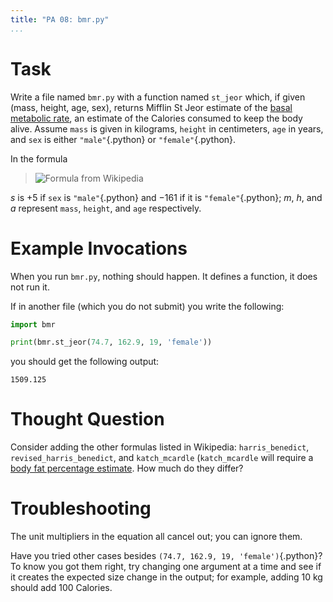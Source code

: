 ```yaml
---
title: "PA 08: bmr.py"
...
```


# Task

Write a file named `bmr.py` with a function named `st_jeor` which, if given (mass, height, age, sex), returns Mifflin St Jeor estimate of the [basal metabolic rate](https://en.wikipedia.org/wiki/Basal_metabolic_rate#BMR_estimation_formulas),
an estimate of the Calories consumed to keep the body alive.
Assume `mass` is given in kilograms, `height` in centimeters, `age` in years, and `sex` is either `"male"`{.python} or `"female"`{.python}.

In the formula

> ![Formula from Wikipedia](https://wikimedia.org/api/rest_v1/media/math/render/svg/45400b1e5220880f1b37ed6dabbda842c4f7b61a)

*s* is +5 if `sex` is `"male"`{.python} and &minus;161 if it is `"female"`{.python}; 
*m*, *h*, and *a* represent `mass`, `height`, and `age` respectively.


# Example Invocations

When you run `bmr.py`, nothing should happen.
It defines a function, it does not run it.

If in another file (which you do not submit) you write the following:

````python
import bmr

print(bmr.st_jeor(74.7, 162.9, 19, 'female'))
````

you should get the following output:

````
1509.125
````

# Thought Question

Consider adding the other formulas listed in Wikipedia: 
`harris_benedict`, `revised_harris_benedict`, and `katch_mcardle` (`katch_mcardle` will require a [body fat percentage estimate](https://en.wikipedia.org/wiki/Body_fat_percentage).
How much do they differ?


# Troubleshooting

The unit multipliers in the equation all cancel out; you can ignore them.

Have you tried other cases besides `(74.7, 162.9, 19, 'female')`{.python}?
To know you got them right, try changing one argument at a time and see if it creates the expected size change in the output; for example, adding 10 kg should add 100 Calories.

